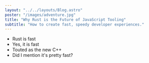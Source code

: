 ```yaml
---
layout: "../../layouts/Blog.astro"
poster: "/images/adventure.jpg"
title: "Why Rust is the Future of JavaScript Tooling"
subtitle: "How to create fast, speedy developer experiences."
---
```


- Rust is fast
- Yes, it is fast
- Touted as the new C++
- Did I mention it's pretty fast?